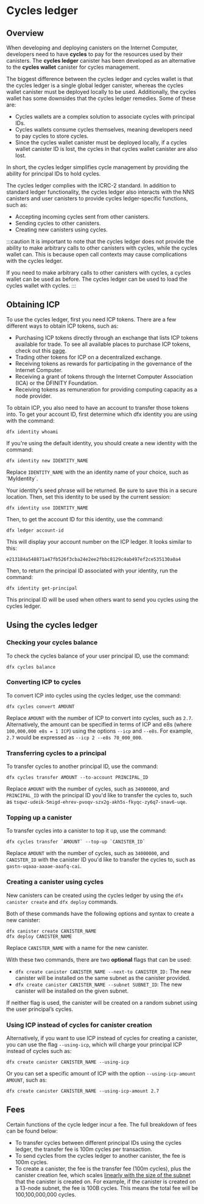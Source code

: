 # Cycles ledger

## Overview

When developing and deploying canisters on the Internet Computer, developers need to have **cycles** to pay for the resources used by their canisters. The **cycles ledger** canister has been developed as an alternative to the **cycles wallet** canister for cycles management. 

The biggest difference between the cycles ledger and cycles wallet is that the cycles ledger is a single global ledger canister, whereas the cycles wallet canister must be deployed locally to be used. Additionally, the cycles wallet has some downsides that the cycles ledger remedies. Some of these are:

- Cycles wallets are a complex solution to associate cycles with principal IDs.
- Cycles wallets consume cycles themselves, meaning developers need to pay cycles to store cycles.
- Since the cycles wallet canister must be deployed locally, if a cycles wallet canister ID is lost, the cycles in that cycles wallet canister are also lost. 

In short, the cycles ledger simplifies cycle management by providing the ability for principal IDs to hold cycles. 

The cycles ledger complies with the ICRC-2 standard. In addition to standard ledger functionality, the cycles ledger also interacts with the NNS canisters and user canisters to provide cycles ledger-specific functions, such as:

- Accepting incoming cycles sent from other canisters.
- Sending cycles to other canisters.
- Creating new canisters using cycles.

:::caution
It is important to note that the cycles ledger does not provide the ability to make arbitrary calls to other canisters with cycles, while the cycles wallet can. This is because open call contexts may cause complications with the cycles ledger. 

If you need to make arbitrary calls to other canisters with cycles, a cycles wallet can be used as before. The cycles ledger can be used to load the cycles wallet with cycles.
:::

## Obtaining ICP

To use the cycles ledger, first you need ICP tokens. There are a few different ways to obtain ICP tokens, such as:

- Purchasing ICP tokens directly through an exchange that lists ICP tokens available for trade. To see all available places to purchase ICP tokens, check out this [page](https://coinmarketcap.com/currencies/internet-computer/markets/).
- Trading other tokens for ICP on a decentralized exchange.
- Receiving tokens as rewards for participating in the governance of the Internet Computer.
- Receiving a grant of tokens through the Internet Computer Association (ICA) or the DFINITY Foundation.
- Receiving tokens as remuneration for providing computing capacity as a node provider.

To obtain ICP, you also need to have an account to transfer those tokens into. To get your account ID, first determine which dfx identity you are using with the command:

```
dfx identity whoami
```

If you're using the default identity, you should create a new identity with the command:

```
dfx identity new IDENTITY_NAME
```

Replace `IDENTITY_NAME` with the an identity name of your choice, such as 'MyIdentity`.

Your identity's seed phrase will be returned. Be sure to save this in a secure location. Then, set this identity to be used by the current session:

```
dfx identity use IDENTITY_NAME
```

Then, to get the account ID for this identity, use the command:

```
dfx ledger account-id
```

This will display your account number on the ICP ledger. It looks similar to this:

```
e213184a548871a47fb526f3cba24e2ee2fbbc8129c4ab497ef2ce535130a0a4
```

Then, to return the principal ID associated with your identity, run the command:

```
dfx identity get-principal
```

This principal ID will be used when others want to send you cycles using the cycles ledger. 

## Using the cycles ledger

### Checking your cycles balance

To check the cycles balance of your user principal ID, use the command:

```
dfx cycles balance
```

### Converting ICP to cycles

To convert ICP into cycles using the cycles ledger, use the command:

```
dfx cycles convert AMOUNT
```

Replace `AMOUNT` with the number of ICP to convert into cycles, such as `2.7`. Alternatively, the amount can be specified in terms of ICP and e8s (where `100,000,000 e8s = 1 ICP`) using the options `--icp` and `--e8s`. For example, `2.7` would be expressed as `--icp 2 --e8s 70_000_000`.

### Transferring cycles to a principal

To transfer cycles to another principal ID, use the command:

```
dfx cycles transfer AMOUNT --to-account PRINCIPAL_ID
```

Replace `AMOUNT` with the number of cycles, such as `34000000`, and `PRINCIPAL_ID` with the principal ID you'd like to transfer the cycles to, such as `tsqwz-udeik-5migd-ehrev-pvoqv-szx2g-akh5s-fkyqc-zy6q7-snav6-uqe`.

### Topping up a canister

To transfer cycles into a canister to top it up, use the command:

```
dfx cycles transfer `AMOUNT` --top-up `CANISTER_ID`
```

Replace `AMOUNT` with the number of cycles, such as `34000000`, and `CANISTER_ID` with the canister ID you'd like to transfer the cycles to, such as `gastn-uqaaa-aaaae-aaafq-cai`.

### Creating a canister using cycles

New canisters can be created using the cycles ledger by using the `dfx canister create` and `dfx deploy` commands.

Both of these commands have the following options and syntax to create a new canister:

```
dfx canister create CANISTER_NAME
dfx deploy CANISTER_NAME
```

Replace `CANISTER_NAME` with a name for the new canister.

With these two commands, there are two **optional** flags that can be used:

- `dfx create canister CANISTER_NAME --next-to CANISTER_ID:` The new canister will be installed on the same subnet as the canister provided.
- `dfx create canister CANISTER_NAME --subnet SUBNET_ID`: The new canister will be installed on the given subnet.

If neither flag is used, the canister will be created on a random subnet using the user principal’s cycles.

### Using ICP instead of cycles for canister creation

Alternatively, if you want to use ICP instead of cycles for creating a canister, you can use the flag `--using-icp`, which will charge your principal ICP instead of cycles such as:

```
dfx create canister CANISTER_NAME --using-icp
```

Or you can set a specific amount of ICP with the option `--using-icp-amount AMOUNT`, such as:

```
dfx create canister CANISTER_NAME --using-icp-amount 2.7
```


## Fees

Certain functions of the cycle ledger incur a fee. The full breakdown of fees can be found below:

- To transfer cycles between different principal IDs using the cycles ledger, the transfer fee is 100m cycles per transaction.
- To send cycles from the cycles ledger to another canister, the fee is 100m cycles.  
- To create a canister, the fee is the transfer fee (100m cycles), plus the canister creation fee, which scales [linearly with the size of the subnet](https://internetcomputer.org/docs/current/developer-docs/gas-cost) that the canister is created on. For example, if the canister is created on a 13-node subnet, the fee is 100B cycles. This means the total fee will be 100,100,000,000 cycles. 
